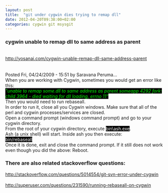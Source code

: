 ```yaml
---
layout: post
title:  "git under cygwin dies trying to remap dll"
date: 2012-04-20T09:38:00+02:00
categories: cygwin git msysgit
---
```


<h3>
cygwin unable to remap dll to same address as parent</h3>
<br><a href="http://yosanai.com/cygwin-unable-remap-dll-same-address-parent">http://yosanai.com/cygwin-unable-remap-dll-same-address-parent</a><br><br class="Apple-interchange-newline"><br>
Posted Fri, 04/24/2009 - 15:51 by Saravana Peruma...<br>
When you are working with Cygwin, sometimes you would get an error like this:<br><i><span style="background-color: black; color: lime;">"unable to remap some.dll to same address as parent someapp 4292 fork: child 3964 - died waiting for dll loading, errno 11"</span></i><br>
Then you would need to run rebaseall.<br>
In order to run it, close all you Cygwin windows. Make sure that all of the perl and cygwin processes/services are closed.<br>
Open a command prompt (windows command prompt) and go to your cygwin directory.<br>
From the root of your cygwin directory, execute <span style="background-color: black; color: white;">bin\ash.exe</span>.<br>
Ash (a unix shell) will start. Inside ash you then execute:<br><span style="background-color: black;"><span style="color: white;">bin/rebaseall</span></span><br>
Once it is done, exit and close the command prompt. If it still does not work even though you did the above: Reboot.<br><h3>
There are also related stackoverflow questions:</h3>
<a href="http://stackoverflow.com/questions/5014554/git-svn-error-under-cygwin">http://stackoverflow.com/questions/5014554/git-svn-error-under-cygwin</a><br><br><a href="http://superuser.com/questions/231590/running-rebaseall-on-cygwin">http://superuser.com/questions/231590/running-rebaseall-on-cygwin</a>
<br><div style="clear: both;"></div>